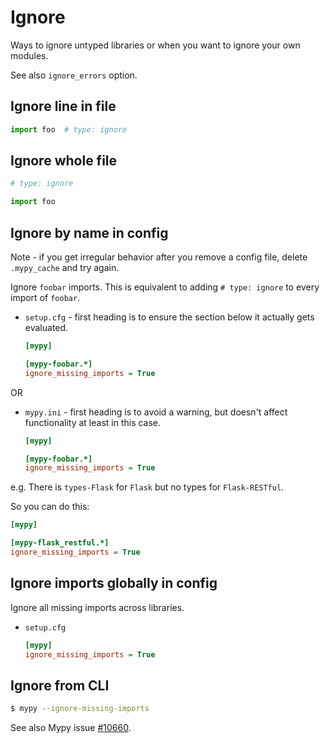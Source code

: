 # Ignore

Ways to ignore untyped libraries or when you want to ignore your own modules.

See also `ignore_errors` option.


## Ignore line in file

```python
import foo  # type: ignore
```

## Ignore whole file

```python
# type: ignore

import foo
```

## Ignore by name in config

Note - if you get irregular behavior after you remove a config file, delete `.mypy_cache` and try again.

Ignore `foobar` imports. This is equivalent to adding `# type: ignore` to every import of `foobar`.

- `setup.cfg` - first heading is to ensure the section below it actually gets evaluated.
    ```ini
    [mypy]
    
    [mypy-foobar.*]
    ignore_missing_imports = True
    ```

OR

- `mypy.ini` - first heading is to avoid a warning, but doesn't affect functionality at least in this case.
    ```ini
    [mypy]

    [mypy-foobar.*]
    ignore_missing_imports = True
    ```
    
    
e.g. There is `types-Flask` for `Flask` but no types for `Flask-RESTful`.

So you can do this:

```ini
[mypy]

[mypy-flask_restful.*]
ignore_missing_imports = True
```


## Ignore imports globally in config

Ignore all missing imports across libraries.

- `setup.cfg`
    ```ini
    [mypy]
    ignore_missing_imports = True
    ```

## Ignore from CLI

```sh
$ mypy --ignore-missing-imports
```

See also Mypy issue [#10660](https://github.com/python/mypy/issues/10660).
